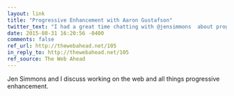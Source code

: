 ```yaml
---
layout: link
title: "Progressive Enhancement with Aaron Gustafson"
twitter_text: "I had a great time chatting with @jensimmons  about progressive enhancement on @thewebahead"
date: 2015-08-31 16:20:56 -0400
comments: false
ref_url: http://thewebahead.net/105
in_reply_to: http://thewebahead.net/105
ref_source: The Web Ahead
---
```


Jen Simmons and I discuss working on the web and all things progressive enhancement.